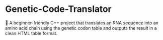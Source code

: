 # Genetic-Code-Translator
🧬 A beginner-friendly C++ project that translates an RNA sequence into an amino acid chain using the genetic codon table and outputs the result in a clean HTML table format.
